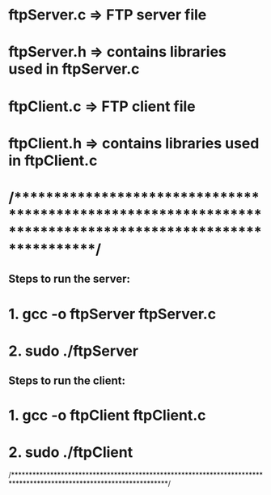 # ftpServer.c => FTP server file
# ftpServer.h => contains libraries used in ftpServer.c
# ftpClient.c => FTP client file
# ftpClient.h => contains libraries used in ftpClient.c

# /**********************************************************************************************************/

## Steps to run the server:

# 1. gcc -o ftpServer ftpServer.c
# 2. sudo ./ftpServer <Port Number>


## Steps to run the client:

# 1. gcc -o ftpClient ftpClient.c
# 2. sudo ./ftpClient <Server IP> <Server Port Number>


/********************************************************************************************************************/
